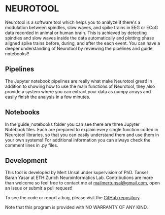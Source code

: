 # NEUROTOOL
Neurotool is a software tool which helps you to analyze if there's a modulation between spindles, slow waves, and spike trains in EEG or ECoG data recorded in animal or human brain. This is achieved by detecting spindles and slow waves inside the data automatically and plotting phase aligned spike trains before, during, and after the each event. You can have a deeper understanding of Neurotool by reviewing the pipelines and guide notebooks!!

## Pipelines

The Jupyter notebook pipelines are really what make Neurotool great! In addition to showing how to use the main functions of Neurotool, they also provide a system where you can extract your data as numpy arrays and easily finish the analysis in a few minutes. 

## Notebooks

In the guide_notebooks folder you can see there are three Jupyter Notebook files. Each are prepared to explain every single function coded in Neurotool libraries, so that you can easily understand them and use them in your own systems! For additional information you can always check the comment lines in .py files.

## Development

This tool is developed by Mert Unsal under supervision of PhD. Tansel Baran Yasar at ETH Zurich Neuroinformatics Lab. Contributions are more than welcome so feel free to contact me at mailmertunsal@gmail.com, open an issue or submit a pull request!

To see the code or report a bug, please visit the [GitHub repository](https://github.com/AntonioDaSilva/neurotool).

Note that this program is provided with NO WARRANTY OF ANY KIND.



